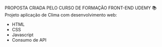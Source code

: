 PROPOSTA CRIADA PELO CURSO DE FORMAÇÃO FRONT-END UDEMY 📚
 Projeto aplicação de Clima com desenvolvimento web:
 - HTML
 - CSS
 - Javascript
 - Consumo de API


